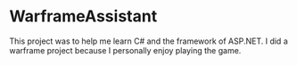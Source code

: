 # WarframeAssistant


This project was to help me learn C# and the framework of ASP.NET. I did a warframe project because I personally enjoy playing the game.
